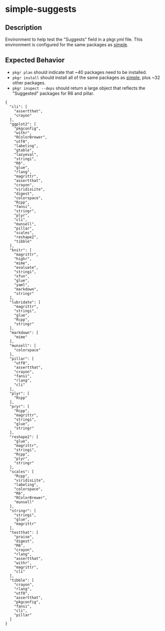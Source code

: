 # simple-suggests

## Description

Environment to help test the "Suggests" field in a pkgr.yml file. This environment is configured for the same packages as [simple](../simple/guide.md).

## Expected Behavior

* `pkgr plan` should indicate that ~40 packages need to be installed.
* `pkgr install` should install all of the same packages as [simple](../simple/guide.md), plus ~32 other packages.
*  `pkgr inspect --deps` should return a large object that reflects the "Suggested" packages for R6 and pillar.

```
{
  "cli": [
    "assertthat",
    "crayon"
  ],
  "ggplot2": [
    "pkgconfig",
    "withr",
    "RColorBrewer",
    "utf8",
    "labeling",
    "gtable",
    "lazyeval",
    "stringi",
    "R6",
    "glue",
    "rlang",
    "magrittr",
    "assertthat",
    "crayon",
    "viridisLite",
    "digest",
    "colorspace",
    "Rcpp",
    "fansi",
    "stringr",
    "plyr",
    "cli",
    "munsell",
    "pillar",
    "scales",
    "reshape2",
    "tibble"
  ],
  "knitr": [
    "magrittr",
    "highr",
    "mime",
    "evaluate",
    "stringi",
    "xfun",
    "glue",
    "yaml",
    "markdown",
    "stringr"
  ],
  "lubridate": [
    "magrittr",
    "stringi",
    "glue",
    "Rcpp",
    "stringr"
  ],
  "markdown": [
    "mime"
  ],
  "munsell": [
    "colorspace"
  ],
  "pillar": [
    "utf8",
    "assertthat",
    "crayon",
    "fansi",
    "rlang",
    "cli"
  ],
  "plyr": [
    "Rcpp"
  ],
  "pryr": [
    "Rcpp",
    "magrittr",
    "stringi",
    "glue",
    "stringr"
  ],
  "reshape2": [
    "glue",
    "magrittr",
    "stringi",
    "Rcpp",
    "plyr",
    "stringr"
  ],
  "scales": [
    "Rcpp",
    "viridisLite",
    "labeling",
    "colorspace",
    "R6",
    "RColorBrewer",
    "munsell"
  ],
  "stringr": [
    "stringi",
    "glue",
    "magrittr"
  ],
  "testthat": [
    "praise",
    "digest",
    "R6",
    "crayon",
    "rlang",
    "assertthat",
    "withr",
    "magrittr",
    "cli"
  ],
  "tibble": [
    "crayon",
    "rlang",
    "utf8",
    "assertthat",
    "pkgconfig",
    "fansi",
    "cli",
    "pillar"
  ]
}

```
